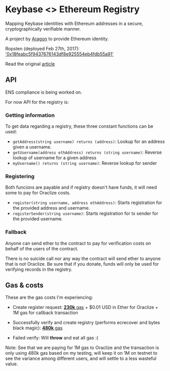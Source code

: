 # Keybase <> Ethereum Registry

Mapping Keybase identities with Ethereum addresses in a secure, cryptographically verifiable manner.

A project by [Aragon](https://aragon.one) to provide Ethereum identity.

Ropsten (deployed Feb 27th, 2017): ['0x18feabc5f9437676143df8e925554eb4fdb55a91'](https://testnet.etherscan.io/address/0x18feabc5f9437676143df8e925554eb4fdb55a91)

Read the original [article](https://medium.com/@izqui9/ethereum-keybase-registry-proposal-c6497e3b2af7)

## API

ENS compliance is being worked on.

For now API for the registry is:

### Getting information

To get data regarding a registry, these three constant functions can be used:

* `getAddress(string username) returns (address)`: Lookup for an address given a username.
* `getUsername(address ethAddress) returns (string username)`: Reverse lookup of username for a given address
* `myUsername() returns (string username)`: Reverse lookup for sender

### Registering

Both funcions are payable and if registry doesn't have funds, it will need some to pay for Oraclize costs.

* `register(string username, address ethAddress)`: Starts registration for the provided address and username.
* `registerSender(string username)`: Starts registration for tx sender for the provided username.

### Fallback

Anyone can send ether to the contract to pay for verification costs on behalf of the users of the contract.

There is no suicide call nor any way the contract will send ether to anyone that is not Oraclize. Be sure that if you donate, funds will only be used for verifying records in the registry.

## Gas & costs

These are the gas costs I'm experiencing:

* Create register request: [**230k** gas](https://testnet.etherscan.io/tx/0x0919a674902e89ff7acb510431f432cff6854685778613c0991b97a89098d97d) + $0.01 USD in Ether for Oraclize + 1M gas for callback transaction

* Successfully verify and create registry (performs ecrecover and bytes black magic): [**480k** gas](https://testnet.etherscan.io/tx/0x10b4cab44afdaa066341db89c7b45fb1b50b377e992ceaab02233ec6b67bcbb8)

* Failed verify: Will **throw** and eat all gas :(

Note: See that we are paying for 1M gas to Oraclize and the transaction is only using 480k gas based on my testing, will keep it on 1M on testnet to see the variance among different users, and will settle to a less wasteful value.
